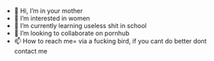 - 👋 Hi, I’m in your mother
- 👀 I’m interested in women
- 🌱 I’m currently learning useless shit in school
- 💞️ I’m looking to collaborate on pornhub
- 📫 How to reach me= via a fucking bird, if you cant do better dont contact me

<!---
Drakenalt/Drakenalt is a ✨ special ✨ repository because its `README.md` (this file) appears on your GitHub profile.
You can click the Preview link to take a look at your changes.
--->
